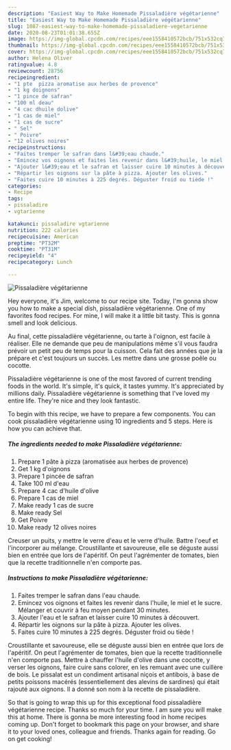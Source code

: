 ```yaml
---
description: "Easiest Way to Make Homemade Pissaladière végétarienne"
title: "Easiest Way to Make Homemade Pissaladière végétarienne"
slug: 1087-easiest-way-to-make-homemade-pissaladiere-vegetarienne
date: 2020-08-23T01:01:38.655Z
image: https://img-global.cpcdn.com/recipes/eee1558410572bcb/751x532cq70/pissaladiere-vegetarienne-photo-principale-de-la-recette.jpg
thumbnail: https://img-global.cpcdn.com/recipes/eee1558410572bcb/751x532cq70/pissaladiere-vegetarienne-photo-principale-de-la-recette.jpg
cover: https://img-global.cpcdn.com/recipes/eee1558410572bcb/751x532cq70/pissaladiere-vegetarienne-photo-principale-de-la-recette.jpg
author: Helena Oliver
ratingvalue: 4.8
reviewcount: 28756
recipeingredient:
- "1 pte  pizza aromatise aux herbes de provence"
- "1 kg doignons"
- "1 pince de safran"
- "100 ml deau"
- "4 cac dhuile dolive"
- "1 cas de miel"
- "1 cas de sucre"
- " Sel"
- " Poivre"
- "12 olives noires"
recipeinstructions:
- "Faites tremper le safran dans l&#39;eau chaude."
- "Emincez vos oignons et faites les revenir dans l&#39;huile, le miel et le sucre. Mélanger et couvrir à feu moyen pendant 30 minutes."
- "Ajouter l&#39;eau et le safran et laisser cuire 10 minutes à découvert."
- "Répartir les oignons sur la pâte à pizza. Ajouter les olives."
- "Faites cuire 10 minutes à 225 degrés. Déguster froid ou tiède !"
categories:
- Recipe
tags:
- pissaladire
- vgtarienne

katakunci: pissaladire vgtarienne 
nutrition: 222 calories
recipecuisine: American
preptime: "PT32M"
cooktime: "PT31M"
recipeyield: "4"
recipecategory: Lunch

---
```



![Pissaladière végétarienne](https://img-global.cpcdn.com/recipes/eee1558410572bcb/751x532cq70/pissaladiere-vegetarienne-photo-principale-de-la-recette.jpg)

Hey everyone, it's Jim, welcome to our recipe site. Today, I'm gonna show you how to make a special dish, pissaladière végétarienne. One of my favorites food recipes. For mine, I will make it a little bit tasty. This is gonna smell and look delicious.

Au final, cette pissaladière végétarienne, ou tarte à l&#39;oignon, est facile à réaliser. Elle ne demande que peu de manipulations même s&#39;il vous faudra prévoir un petit peu de temps pour la cuisson. Cela fait des années que je la prépare et c&#39;est toujours un succès. Les mettre dans une grosse poêle ou cocotte.

Pissaladière végétarienne is one of the most favored of current trending foods in the world. It's simple, it's quick, it tastes yummy. It's appreciated by millions daily. Pissaladière végétarienne is something that I've loved my entire life. They're nice and they look fantastic.


To begin with this recipe, we have to prepare a few components. You can cook pissaladière végétarienne using 10 ingredients and 5 steps. Here is how you can achieve that.

<!--inarticleads1-->

##### The ingredients needed to make Pissaladière végétarienne:

1. Prepare 1 pâte à pizza (aromatisée aux herbes de provence)
1. Get 1 kg d&#39;oignons
1. Prepare 1 pincée de safran
1. Take 100 ml d&#39;eau
1. Prepare 4 cac d&#39;huile d&#39;olive
1. Prepare 1 cas de miel
1. Make ready 1 cas de sucre
1. Make ready  Sel
1. Get  Poivre
1. Make ready 12 olives noires


Creuser un puits, y mettre le verre d&#39;eau et le verre d&#39;huile. Battre l&#39;oeuf et l&#39;incorporer au mélange. Croustillante et savoureuse, elle se déguste aussi bien en entrée que lors de l&#39;apéritif. On peut l&#39;agrémenter de tomates, bien que la recette traditionnelle n&#39;en comporte pas. 

<!--inarticleads2-->

##### Instructions to make Pissaladière végétarienne:

1. Faites tremper le safran dans l&#39;eau chaude.
1. Emincez vos oignons et faites les revenir dans l&#39;huile, le miel et le sucre. Mélanger et couvrir à feu moyen pendant 30 minutes.
1. Ajouter l&#39;eau et le safran et laisser cuire 10 minutes à découvert.
1. Répartir les oignons sur la pâte à pizza. Ajouter les olives.
1. Faites cuire 10 minutes à 225 degrés. Déguster froid ou tiède !


Croustillante et savoureuse, elle se déguste aussi bien en entrée que lors de l&#39;apéritif. On peut l&#39;agrémenter de tomates, bien que la recette traditionnelle n&#39;en comporte pas. Mettre à chauffer l&#39;huile d&#39;olive dans une cocotte, y verser les oignons, faire cuire sans colorer, en les remuant avec une cuillère de bois. Le pissalat est un condiment artisanal niçois et antibois, à base de petits poissons macérés (essentiellement des alevins de sardines) qui était rajouté aux oignons. Il a donné son nom à la recette de pissaladière. 

So that is going to wrap this up for this exceptional food pissaladière végétarienne recipe. Thanks so much for your time. I am sure you will make this at home. There is gonna be more interesting food in home recipes coming up. Don't forget to bookmark this page on your browser, and share it to your loved ones, colleague and friends. Thanks again for reading. Go on get cooking!

